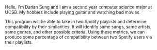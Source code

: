 Hello, I'm Darian Sung and I am a second year computer science major
at UCSB. My hobbies include playing guitar and watching bad movies.

This program will be able to take in two Spotify playlists and determine
compatibility by their similarities. It will identify same songs, 
same artists, same genres, and other possible criteria. Using these metrics,
we can produce some percentage of compatibility between two Spotify users
via their playlists.
